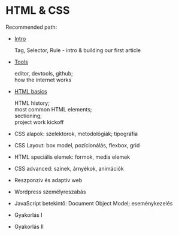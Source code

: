 # HTML & CSS

Recommended path:

- [Intro](./Intro)

   Tag, Selector, Rule - intro & building our first article

- [Tools](./Tools)

   editor, devtools, github;   
   how the internet works

- [HTML basics](./HTML_Basics)

   HTML history;   
   most common HTML elements;   
   sectioning;   
   project work kickoff
  
- CSS alapok: szelektorok, metodológiák; tipográfia
- CSS Layout: box model, pozícionálás, flexbox, grid
- HTML speciális elemek: formok, media elemek
- CSS advanced: színek, árnyékok, animációk
- Reszponzív és adaptív web
- Wordpress személyreszabás
- JavaScript betekintő: Document Object Model; eseménykezelés
- Gyakorlás I
- Gyakorlás II
